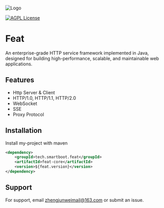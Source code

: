 
![Logo](logo.svg)


[![AGPL License](https://img.shields.io/badge/license-AGPL-blue.svg)](http://www.gnu.org/licenses/agpl-3.0)


# Feat

An enterprise-grade HTTP service framework implemented in Java, designed for building high-performance, scalable, and maintainable web applications.

[//]: # (## Demo)

[//]: # (Insert gif or link to demo)


[//]: # (## Documentation)

[//]: # ()
[//]: # ([Documentation]&#40;https://smartboot.tech/feat&#41;)


## Features
- Http Server & Client
- HTTP/1.0, HTTP/1.1, HTTP/2.0 
- WebSocket
- SSE
- Proxy Protocol



## Installation

Install my-project with maven

```xml
<dependency>
    <groupId>tech.smartboot.feat</groupId>
    <artifactId>feat-core</artifactId>
    <version>${feat.version}</version>
</dependency>
```

[//]: # (## FAQ)

[//]: # ()
[//]: # (#### Question 1)

[//]: # ()
[//]: # (Answer 1)

[//]: # ()
[//]: # (#### Question 2)

[//]: # ()
[//]: # (Answer 2)


## Support

For support, email [zhengjunweimail@163.com](mailto:zhengjunweimail@163.com) or submit an issue.


